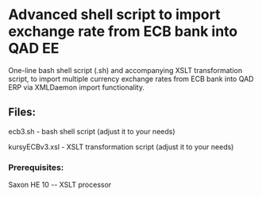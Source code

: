 # Advanced shell script to import exchange rate from ECB bank into QAD EE
One-line bash shell script (.sh) and accompanying XSLT transformation script, to import multiple currency exchange rates 
from ECB bank into QAD ERP via XMLDaemon import functionality.

## Files:
ecb3.sh - bash shell script (adjust it to your needs)

kursyECBv3.xsl - XSLT transformation script (adjust it to your needs)

### Prerequisites:
Saxon HE 10 -- XSLT processor
